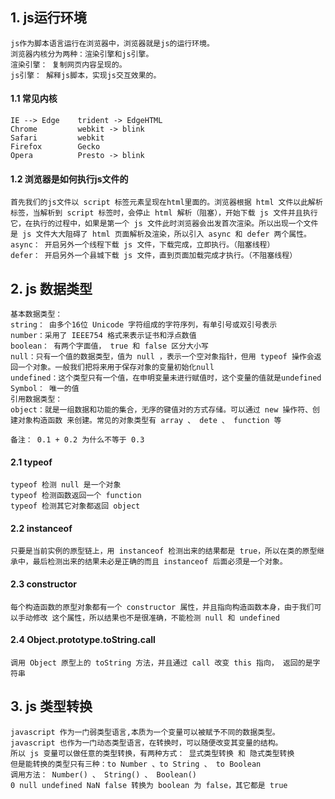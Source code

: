 ## 1. js运行环境
    js作为脚本语言运行在浏览器中，浏览器就是js的运行环境。
    浏览器内核分为两种：渲染引擎和js引擎。
    渲染引擎： 复制网页内容呈现的。
    js引擎： 解释js脚本，实现js交互效果的。

#### 1.1 常见内核
    IE --> Edge    trident -> EdgeHTML
    Chrome         webkit -> blink
    Safari         webkit
    Firefox        Gecko
    Opera          Presto -> blink

#### 1.2 浏览器是如何执行js文件的
    首先我们的js文件以 script 标签元素呈现在html里面的。浏览器根据 html 文件以此解析标签，当解析到 script 标签时，会停止 html 解析（阻塞），开始下载 js 文件并且执行它，在执行的过程中，如果是第一个 js 文件此时浏览器会出发首次渲染。所以出现一个文件是 js 文件大大阻碍了 html 页面解析及渲染，所以引入 async 和 defer 两个属性。
    async： 开启另外一个线程下载 js 文件，下载完成，立即执行。（阻塞线程）
    defer： 开启另外一个县城下载 js 文件，直到页面加载完成才执行。（不阻塞线程）

## 2. js 数据类型
    基本数据类型：
    string： 由多个16位 Unicode 字符组成的字符序列，有单引号或双引号表示
    number：采用了 IEEE754 格式来表示证书和浮点数值
    boolean： 有两个字面值， true 和 false 区分大小写
    null：只有一个值的数据类型，值为 null ，表示一个空对象指针，但用 typeof 操作会返回一个对象。一般我们把将来用于保存对象的变量初始化null
    undefined：这个类型只有一个值，在申明变量未进行赋值时，这个变量的值就是undefined
    Symbol： 唯一的值
    引用数据类型：
    object：就是一组数据和功能的集合，无序的键值对的方式存储。可以通过 new 操作符、创建对象构造函数 来创建。常见的对象类型有 array 、 dete 、 function 等

    备注： 0.1 + 0.2 为什么不等于 0.3

#### 2.1 typeof
    typeof 检测 null 是一个对象
    typeof 检测函数返回一个 function
    typeof 检测其它对象都返回 object

#### 2.2 instanceof
    只要是当前实例的原型链上，用 instanceof 检测出来的结果都是 true，所以在类的原型继承中，最后检测出来的结果未必是正确的而且 instanceof 后面必须是一个对象。

#### 2.3 constructor
    每个构造函数的原型对象都有一个 constructor 属性，并且指向构造函数本身，由于我们可以手动修改 这个属性，所以结果也不是很准确，不能检测 null 和 undefined

#### 2.4 Object.prototype.toString.call
    调用 Object 原型上的 toString 方法，并且通过 call 改变 this 指向， 返回的是字符串

## 3. js 类型转换
    javascript 作为一门弱类型语言,本质为一个变量可以被赋予不同的数据类型。
    javascript 也作为一门动态类型语言，在转换时，可以随便改变其变量的结构。
    所以 js 变量可以做任意的类型转换，有两种方式： 显式类型转换 和 隐式类型转换
    但是能转换的类型只有三种：to Number 、to String 、 to Boolean
    调用方法： Number() 、 String() 、 Boolean()
    0 null undefined NaN false 转换为 boolean 为 false，其它都是 true

























#####
